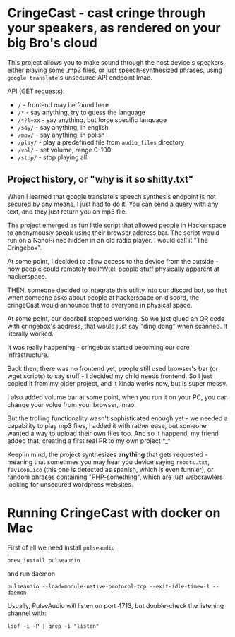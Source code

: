 # CringeCast - cast cringe through your speakers, as rendered on your big Bro's cloud

This project allows you to make sound through the host device's speakers, either playing some .mp3 files, or just speech-synthesized phrases, using `google translate`'s unsecured API endpoint lmao.

API (GET requests):
* `/` - frontend may be found here
* `/*` - say anything, try to guess the language
* `/*?l=xx` - say anything, but force specific language
* `/say/` - say anything, in english
* `/mow/` - say anything, in polish
* `/play/` - play a predefined file from `audio_files` directory
* `/vol/` - set volume, range 0-100
* `/stop/` - stop playing all


## Project history, or "why is it so shitty.txt"

When I learned that google translate's speech synthesis endpoint is not secured by any means, I just had to do it. You can send a query with any text, and they just return you an mp3 file.

The project emerged as fun little script that allowed people in Hackerspace to anonymously speak using their browser address bar. The script would run on a NanoPi neo hidden in an old radio player. I would call it "The Cringebox".

At some point, I decided to allow access to the device from the outside - now people could remotely troll^Wtell people stuff physically apparent at hackerspace.

THEN, someone decided to integrate this utility into our discord bot, so that when someone asks about people at hackerspace on discord, the cringeCast would announce that to everyone in physical space.

At some point, our doorbell stopped working. So we just glued an QR code with cringebox's address, that would just say "ding dong" when scanned. It literally worked.

It was really happening - cringebox started becoming our core infrastructure.

Back then, there was no frontend yet, people still used browser's bar (or wget scripts) to say stuff - I decided my child needs frontend. So I just copied it from my older project, and it kinda works now, but is super messy.

I also added volume bar at some point, when you run it on your PC, you can change your volue from your browser, lmao.

But the trolling functionality wasn't sophisticated enough yet - we needed a capability to play mp3 files, I added it with rather ease, but someone wanted a way to upload their own files too. And so it happend, my friend added that, creating a first real PR to my own project \*_\*

Keep in mind, the project synthesizes **anything** that gets requested - meaning that sometimes you may hear you device saying `robots.txt`, `favicon.ico` (this one is detected as spanish, which is even funnier), or random phrases containing "PHP-something", which are just webcrawlers looking for unsecured wordpress websites.

# Running CringeCast with docker on Mac

First of all we need install `pulseaudio`

    brew install pulseaudio

 and run daemon
 
    pulseaudio --load=module-native-protocol-tcp --exit-idle-time=-1 --daemon

Usually, PulseAudio will listen on port 4713, but double-check the listening channel with:
    
    lsof -i -P | grep -i "listen"
